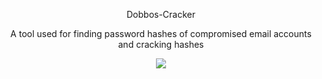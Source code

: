 <p align="center">Dobbos-Cracker
<p align="center">A tool used for finding password hashes of compromised email accounts and cracking hashes
<p align="center"><img src="https://imgur.com/QWTSmxr.jpg">

